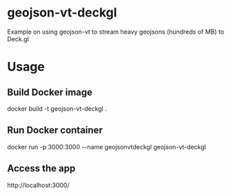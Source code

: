 # geojson-vt-deckgl

Example on using geojson-vt to stream heavy geojsons (hundreds of MB) to Deck.gl

# Usage

## Build Docker image

docker build -t geojson-vt-deckgl .

## Run Docker container

docker run -p 3000:3000 --name geojsonvtdeckgl geojson-vt-deckgl

## Access the app

http://localhost:3000/